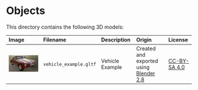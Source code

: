 Objects
=======

This directory contains the following 3D models:

| Image                                                 | Filename               | Description     | Origin                                                             | License                                               |
|:------------------------------------------------------|:-----------------------|:----------------|:-------------------------------------------------------------------|:------------------------------------------------------|
| <img src="vehicle_example.jpg" alt="vehicle_example"> | `vehicle_example.gltf` | Vehicle Example | Created and exported using [Blender 2.8](https://www.blender.org/) | [CC-BY-SA 4.0](https://creativecommons.org/licenses/by-sa/4.0/) |
